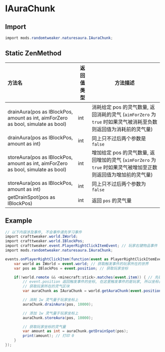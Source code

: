 # IAuraChunk

## Import

```csharp
import mods.randomtweaker.naturesaura.IAuraChunk;
```

## Static ZenMethod

| 方法名 | 返回值类型 | 方法描述 |
| :------ | ------ | ------ |
| drainAura(pos as IBlockPos, amount as int, aimForZero as bool, simulate as bool) | int | 消耗给定 pos 的灵气数量, 返回消耗的灵气 (`aimForZero` 为 `true` 时如果灵气被消耗至负数则返回值为消耗前的灵气量) |
| drainAura(pos as IBlockPos, amount as int) | int | 同上只不过后两个参数是 `false` |
| storeAura(pos as IBlockPos, amount as int, aimForZero as bool, simulate as bool) | int | 增加给定 pos 的灵气数量, 返回增加的灵气 (`aimForZero` 为 `true` 时如果灵气被增加至正数则返回值为增加前的灵气量) |
| storeAura(pos as IBlockPos, amount as int) | int | 同上只不过后两个参数为 `false` |
| getDrainSpot(pos as IBlockPos) | int | 返回 `pos` 的灵气量 |

## Example

```csharp
// 以下内容涉及事件, 不会事件请先学习事件
import crafttweaker.world.IWorld;
import crafttweaker.world.IBlockPos;
import crafttweaker.event.PlayerRightClickItemEvent; // 玩家右键物品事件
import mods.randomtweaker.naturesaura.IAuraChunk;

events.onPlayerRightClickItem(function(event as PlayerRightClickItemEvent) {
    var world as IWorld = event.world; // 获取触发事件的玩家所在的世界
    var pos as IBlockPos = event.position; // 获取玩家坐标

    if(!world.remote && <minecraft:stick>.matches(event.item)) { // 先确保在服务端执行代码, 再判断手上物品是否为木棍
        // event.position 返回触发事件的坐标, 在这里触发事件的是玩家, 所以坐标自然是玩家的坐标
        // 获取玩家所在的灵气区块
        var auraChunk as IAuraChunk = world.getAuraChunk(event.position);

        // 消耗 1w 灵气量于玩家坐标上
        auraChunk.drainAura(pos, 10000);

        // 添加 1w 灵气量于玩家坐标上
        auraChunk.storeAura(pos, 10000);

        // 获取玩家坐标的灵气量
        var amount as int = auraChunk.getDrainSpot(pos);
        print(amount); // 打印 0
    }
});
```
